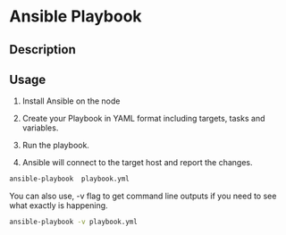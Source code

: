 # Ansible Playbook

## Description

## Usage

1. Install Ansible on the node

2. Create your Playbook in YAML format including targets, tasks and variables.

3. Run the playbook.
   
4. Ansible will connect to the target host and report the changes.

```` bash
ansible-playbook  playbook.yml
````
You can also use, -v flag to get command line outputs if you need to see what exactly is happening.
```` bash
ansible-playbook -v playbook.yml
````
